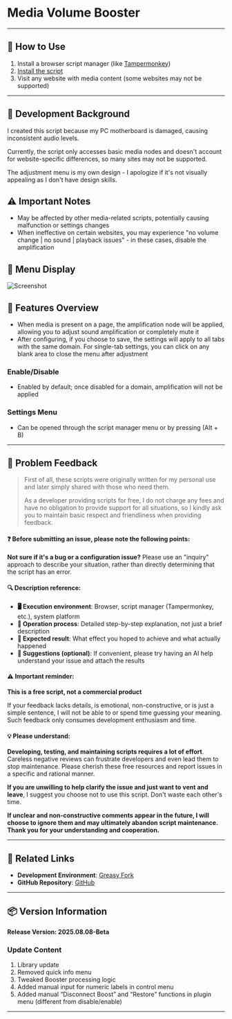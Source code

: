 
# **Media Volume Booster**

---

## **👻 How to Use**

1. Install a browser script manager (like [Tampermonkey](https://chrome.google.com/webstore/detail/tampermonkey/dhdgffkkebhmkfjojejmpbldmpobfkfo))
2. [Install the script](https://update.greasyfork.org/scripts/472190/%E5%AA%92%E9%AB%94%E9%9F%B3%E9%87%8F%E5%A2%9E%E5%BC%B7%E5%99%A8.user.js)
3. Visit any website with media content (some websites may not be supported)

---

## **🚧 Development Background**

I created this script because my PC motherboard is damaged, causing inconsistent audio levels.

Currently, the script only accesses basic media nodes and doesn't account for website-specific differences, so many sites may not be supported.

The adjustment menu is my own design - I apologize if it's not visually appealing as I don't have design skills.


## **⚠️ Important Notes**
- May be affected by other media-related scripts, potentially causing malfunction or settings changes
- When ineffective on certain websites, you may experience "no volume change | no sound | playback issues" - in these cases, disable the amplification

## **👀 Menu Display**
![Screenshot](https://github.com/user-attachments/assets/61547ac5-8653-45fb-bf26-bba4ee174f0b)


## **📜 Features Overview**
- When media is present on a page, the amplification node will be applied, allowing you to adjust sound amplification or completely mute it
- After configuring, if you choose to save, the settings will apply to all tabs with the same domain. For single-tab settings, you can click on any blank area to close the menu after adjustment

### **Enable/Disable**
- Enabled by default; once disabled for a domain, amplification will not be applied

### **Settings Menu**
- Can be opened through the script manager menu or by pressing (Alt + B)

---

## 📣 Problem Feedback

> First of all, these scripts were originally written for my personal use and later simply shared with those who need them.
>
> As a developer providing scripts for free, I do not charge any fees and have no obligation to provide support for all situations, so I kindly ask you to maintain basic respect and friendliness when providing feedback.

#### ❓ Before submitting an issue, please note the following points:

**Not sure if it's a bug or a configuration issue?** Please use an "inquiry" approach to describe your situation, rather than directly determining that the script has an error.

#### 🔍 Description reference:

- **🖥️ Execution environment**: Browser, script manager (Tampermonkey, etc.), system platform
- **🧭 Operation process**: Detailed step-by-step explanation, not just a brief description
- **🎯 Expected result**: What effect you hoped to achieve and what actually happened
- **🤖 Suggestions (optional)**: If convenient, please try having an AI help understand your issue and attach the results

#### ⚠️ Important reminder:

**This is a free script, not a commercial product**

If your feedback lacks details, is emotional, non-constructive, or is just a simple sentence, I will not be able to or spend time guessing your meaning. Such feedback only consumes development enthusiasm and time.

#### 💡 Please understand:

**Developing, testing, and maintaining scripts requires a lot of effort**. Careless negative reviews can frustrate developers and even lead them to stop maintenance. Please cherish these free resources and report issues in a specific and rational manner.

**If you are unwilling to help clarify the issue and just want to vent and leave**, I suggest you choose not to use this script. Don't waste each other's time.

**If unclear and non-constructive comments appear in the future, I will choose to ignore them and may ultimately abandon script maintenance. Thank you for your understanding and cooperation.**

---

## **🔗 Related Links**

- **Development Environment**: [Greasy Fork](https://greasyfork.org/zh-TW/users/989635-canaan-hs)  
- **GitHub Repository**: [GitHub](https://github.com/Canaan-HS/MonkeyScript/tree/main/VolumeBooster)

---

## **📦 Version Information**

**Release Version: 2025.08.08-Beta**

### **Update Content**
1. Library update
2. Removed quick info menu
3. Tweaked Booster processing logic
4. Added manual input for numeric labels in control menu
5. Added manual “Disconnect Boost” and “Restore” functions in plugin menu (different from disable/enable)

---